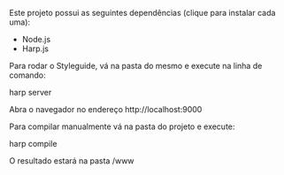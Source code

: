 Este projeto possui as seguintes dependências (clique para instalar cada uma):

- Node.js
- Harp.js

Para rodar o Styleguide, vá na pasta do mesmo e execute na linha de comando:

harp server

Abra o navegador no endereço http://localhost:9000

Para compilar manualmente vá na pasta do projeto e execute:

harp compile

O resultado estará na pasta /www